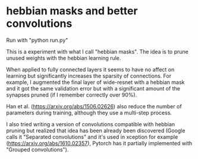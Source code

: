 # hebbian masks and better convolutions

Run with "python run.py"

This is a experiment with what I call "hebbian masks". The idea is to prune unused weights with the hebbian learning rule.

When applied to fully connected layers it seems to have no affect on learning but significantly increases the sparsity of connections. For example, I augmented the final layer of wide-resnet with a hebbian mask and it got the same validation error but with a significant amount of the synapses pruned (if I remember correctly over 90%).

Han et al. (https://arxiv.org/abs/1506.02626) also reduce the number of parameters during training, although they use a multi-step process.

I also tried writing a version of convolutions compatible with hebbian pruning but realized that idea has been already been discovered (Google calls it "Separated convolutions" and it's used in xception for example (https://arxiv.org/abs/1610.02357), Pytorch has it partially implemented with "Grouped convolutions").